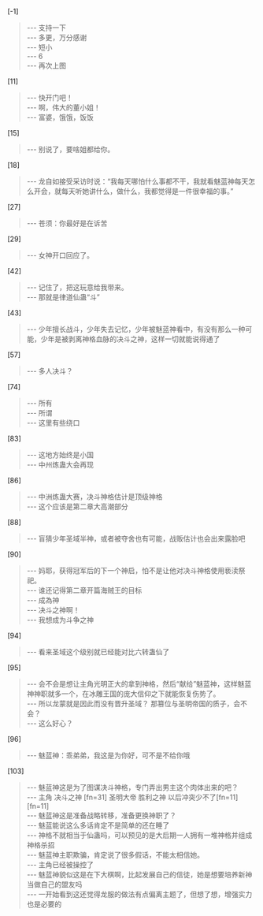 
[-1] 
>--- 支持一下<br>
>--- 多更，万分感谢<br>
>--- 短小<br>
>--- 6<br>
>--- 再次上图<br>

[11] 
>--- 快开门吧！<br>
>--- 啊，伟大的董小姐！<br>
>--- 富婆，饿饿，饭饭<br>

[15] 
>--- 别说了，要啥姐都给你。<br>

[18] 
>--- 龙自如接受采访时说：“我每天哪怕什么事都不干，我就看魅蓝神每天怎么开会，就每天听她讲什么，做什么，我都觉得是一件很幸福的事。”<br>

[27] 
>--- 苍须：你最好是在诉苦<br>

[29] 
>--- 女神开口回应了。<br>

[42] 
>--- 记住了，把这玩意给我带来。<br>
>--- 那就是律道仙蛊“斗”<br>

[43] 
>--- 少年擅长战斗，少年失去记忆，少年被魅蓝神看中，有没有那么一种可能，少年是被剥离神格血脉的决斗之神，这样一切就能说得通了<br>

[57] 
>--- 多人决斗？<br>

[74] 
>--- 所有<br>
>--- 所谓<br>
>--- 这里有些绕口<br>

[83] 
>--- 这地方始终是小国<br>
>--- 中州炼蛊大会再现<br>

[86] 
>--- 中洲炼蛊大赛，决斗神格估计是顶级神格<br>
>--- 这个应该是第二章大高潮部分<br>

[88] 
>--- 盲猜少年圣域半神，或者被夺舍也有可能，战贩估计也会出来露脸吧<br>

[90] 
>--- 妈耶，获得冠军后的下一个神启，怕不是让他对决斗神格使用亵渎祭祀。<br>
>--- 谁还记得第二章开篇海贼王的目标<br>
>--- 成為神<br>
>--- 决斗之神啊！<br>
>--- 我想成为斗争之神<br>

[94] 
>--- 看来圣域这个级别就已经能对比六转蛊仙了<br>

[95] 
>--- 会不会是想让主角光明正大的拿到神格，然后“献给”魅蓝神，这样魅蓝神神职就多一个，在冰雕王国的庞大信仰之下就能恢复伤势了。<br>
>--- 所以龙蒙就是因此而没有晋升圣域？
那篡位与圣明帝国的质子，会不会？<br>
>--- 这么好心？<br>

[96] 
>--- 魅蓝神：乖弟弟，我这是为你好，可不是不给你哦<br>

[103] 
>--- 魅蓝神这是为了图谋决斗神格，专门弄出男主这个肉体出来的吧？<br>
>--- 主角 决斗之神  [fn=31]  圣明大帝  胜利之神
以后冲突少不了[fn=11][fn=11]<br>
>--- 魅蓝神这是准备战略转移，准备更换神职了？<br>
>--- 魅蓝能说这么多话肯定不是简单的还在睡了<br>
>--- 神格不就相当于仙蛊吗，可以预见的是大后期一人拥有一堆神格并组成神格杀招<br>
>--- 魅蓝神主职欺骗，肯定说了很多假话，不能太相信她。<br>
>--- 主角已经被操控了<br>
>--- 魅蓝神貌似这是在下大棋啊，比起发展自己的信徒，她是想要培养新神当做自己的盟友吗<br>
>--- 一开始看到这还觉得龙服的做法有点偏离主题了，但想了想，增强实力也是必要的<br>
